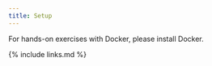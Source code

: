 ```yaml
---
title: Setup
---
```



For hands-on exercises with Docker, please install Docker.


{% include links.md %}

